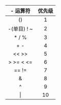 |- 运算符|优先级|
|:--:|:--:|
|()|1|
|-(单目) ! ~|2|
|* / %|3|
|+ -|4|
|<< >>|5|
|> >= < <=|6|
|== !=|7|
|&|8|
|^|9|
|\||10|